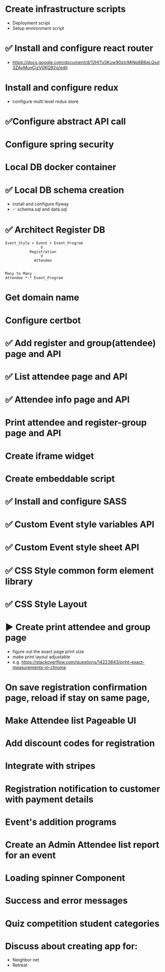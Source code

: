# Create infrastructure scripts
- Deployment script
- Setup environment script

# ✅ Install and configure react router
- https://docs.google.com/document/d/12HlTx5Kuw90zIcMjNp6B6eLQsd3ZAvMunCizV0KQ92o/edit

# Install and configure redux
- configure multi level redux store

# ✅Configure abstract API call 

# Configure spring security

# Local DB docker container

# ✅ Local DB schema creation
- install and configure flyway
- ✅ schema.sql and data.sql

# ✅ Architect Register DB
```
Event_Style < Event > Event_Program
                V
           Registration
                V
             Attendee 
            
            
Many to Many
Attendee *-* Event_Program

```
# Get domain name

# Configure certbot

# ✅ Add register and group(attendee) page and API

# ✅ List attendee page and API

# ✅ Attendee info page and API

# Print attendee and register-group page and API

# Create iframe widget

# Create embeddable script

# ✅ Install and configure SASS

# ✅ Custom Event style variables API

# ✅ Custom Event style sheet API

# ✅ CSS Style common form element library

# ✅ CSS Style Layout

# ▶️ Create print attendee and group page
- figure out the exact page print size
- make print layout adjustable
- e.g. https://stackoverflow.com/questions/14223843/print-exact-measurements-in-chrome

# On save registration confirmation page, reload if stay on same page, 

# Make Attendee list Pageable UI

# Add discount codes for registration

# Integrate with stripes

# Registration notification to customer with payment details

# Event's addition programs

# Create an Admin Attendee list report for an event

# Loading spinner Component

# Success and error messages

# Quiz competition student categories 

# Discuss about creating app for: 
 - Neighbor net
 - Retreat

